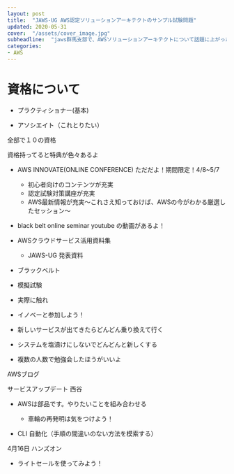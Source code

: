 ```yaml
---
layout: post
title:  "JAWS-UG AWS認定ソリューションアーキテクトのサンプル試験問題"
updated: 2020-05-31
cover:  "/assets/cover_image.jpg"
subheadline:  "jaws群馬支部で、AWSソリューションアーキテクトについて話題に上がった際のメモ"
categories: 
- AWS
---
```


# 資格について
* プラクティショナー(基本)

* アソシエイト（これとりたい）

全部で１０の資格

資格持ってると特典が色々あるよ

* AWS INNOVATE(ONLINE CONFERENCE)
ただだよ！期間限定！4/8~5/7
    * 初心者向けのコンテンツが充実
    * 認定試験対策講座が充実
    * AWS最新情報が充実〜これさえ知っておけば、AWSの今がわかる厳選したセッション〜

* black belt online seminar
youtube の動画があるよ！

* AWSクラウドサービス活用資料集
    * JAWS-UG 発表資料

* ブラックベルト
* 模擬試験
* 実際に触れ

* イノベーと参加しよう！

* 新しいサービスが出てきたらどんどん乗り換えて行く

* システムを塩漬けにしないでどんどんと新しくする
* 複数の人数で勉強会したほうがいいよ

AWSブログ

サービスアップデート
西谷

* AWSは部品です。やりたいことを組み合わせる
    * 車輪の再発明は気をつけよう！

* CLI 自動化（手順の間違いのない方法を模索する）

4月16日 ハンズオン

* ライトセールを使ってみよう！
